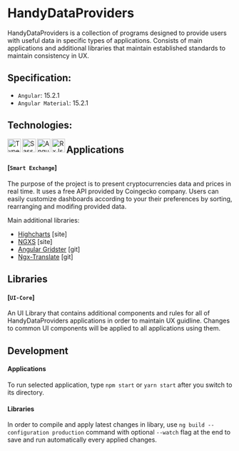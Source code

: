 # HandyDataProviders
HandyDataProviders is a collection of programs designed to provide users with useful data in specific types of applications. Consists of main applications and additional libraries that maintain established standards to maintain consistency in UX.

## Specification:
- `Angular`: 15.2.1
- `Angular Material`: 15.2.1

## Technologies:
<img align="left" width="30px" height="30px" src="https://www.svgrepo.com/show/354478/typescript-icon.svg" title="Typescript" />
<img align="left" width="30px" height="30px" src="https://www.svgrepo.com/show/349502/sass.svg" title="Sass"/>
<img align="left" width="30px" height="30px" src="https://www.svgrepo.com/show/353396/angular-icon.svg" title="Angular"/>
<img align="left" width="30px" height="30px" src="https://drive.google.com/file/d/1309VbFpxs4dho3c8qZDd2Wpfq4qiI2OA/view" title="RxJs"/>

## Applications
#### [`Smart Exchange`]
The purpose of the project is to present cryptocurrencies data and prices in real time. It uses a free API provided by Coingecko company. Users can easily customize dashboards according to your their preferences by sorting, rearranging and modifing provided data.

Main additional libraries:
- [Highcharts](https://www.highcharts.com) [site]
- [NGXS](https://www.ngxs.io/) [site]
- [Angular Gridster](https://github.com/tiberiuzuld/angular-gridster2) [git]
- [Ngx-Translate](https://github.com/ngx-translate/core) [git]

## Libraries
#### [`UI-Core`]
An UI Library that contains additional components and rules for all of HandyDataProviders applications in order to maintain UX guidline. Changes to common UI components will be applied to all applications using them.

## Development
#### Applications
To run selected application, type `npm start` or `yarn start` after you switch to its directory.

#### Libraries
In order to compile and apply latest changes in libary, use `ng build --configuration production` command with optional `--watch` flag at the end to save and run automatically every applied changes.
